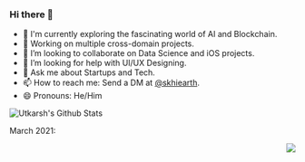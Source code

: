 ### Hi there 👋

- 🔭 I'm currently exploring the fascinating world of AI and Blockchain.
- 🌱 Working on multiple cross-domain projects.
- 👯 I’m looking to collaborate on Data Science and iOS projects.
- 🤔 I’m looking for help with UI/UX Designing.
- 💬 Ask me about Startups and Tech.
- 📫 How to reach me: Send a DM at [@skhiearth](https://www.linkedin.com/in/skhiearth).
- 😄 Pronouns: He/Him

![Utkarsh's Github Stats](https://github-readme-stats.vercel.app/api?username=skhiearth&show_icons=true&hide_border=true&theme=gruvbox)

March 2021: <br><p align="right">![](https://visitor-badge.laobi.icu/badge?page_id=skhiearth.skhiearth)<br>
